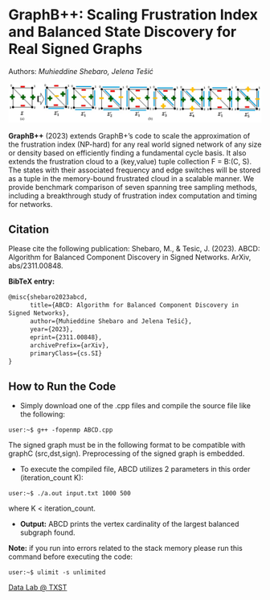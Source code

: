 # GraphB++: Scaling Frustration Index and Balanced State Discovery for Real Signed Graphs

Authors: <em> Muhieddine Shebaro, Jelena Tešić </em>

![Highland Tribes Execution!](/images/fig22.png "Example")

**GraphB++** (2023) extends GraphB+’s code to scale the approximation of the frustration index (NP-hard) for any real world signed network of any size or density based on efficiently finding a fundamental cycle basis. It also extends the frustration cloud to a (key,value) tuple collection F = B:(C, S). The states with their associated frequency and edge switches will be stored as a tuple in the memory-bound frustrated cloud in a scalable manner. We provide benchmark comparison of seven spanning tree sampling methods, including a breakthrough study of frustration index computation and timing for networks.

## Citation
Please cite the following publication: Shebaro, M., & Tesic, J. (2023). ABCD: Algorithm for Balanced Component Discovery in Signed Networks. ArXiv, abs/2311.00848.

**BibTeX entry:**
```
@misc{shebaro2023abcd,
      title={ABCD: Algorithm for Balanced Component Discovery in Signed Networks}, 
      author={Muhieddine Shebaro and Jelena Tešić},
      year={2023},
      eprint={2311.00848},
      archivePrefix={arXiv},
      primaryClass={cs.SI}
}
```

## How to Run the Code 

* Simply download one of the .cpp files and compile the source file like the following:

```
user:~$ g++ -fopenmp ABCD.cpp
```
The signed graph must be in the following format to be compatible with graphC (src,dst,sign).
Preprocessing of the signed graph is embedded.

* To execute the compiled file, ABCD utilizes 2 parameters in this order (iteration_count K):
```
user:~$ ./a.out input.txt 1000 500
```
where K < iteration_count.
 
* **Output:** ABCD prints the vertex cardinality of the largest balanced subgraph found.

**Note:** if you run into errors related to the stack memory please run this command before executing the code:
```
user:~$ ulimit -s unlimited
```

[Data Lab @ TXST](DataLab12.github.io)


